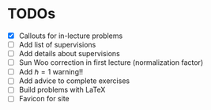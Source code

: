 
# TODOs

- [X] Callouts for in-lecture problems
- [ ] Add list of supervisions
- [ ] Add details about supervisions
- [ ] Sun Woo correction in first lecture (normalization factor)
- [ ] Add $\hbar =1$ warning!!
- [ ] Add advice to complete exercises
- [ ] Build problems with LaTeX
- [ ] Favicon for site